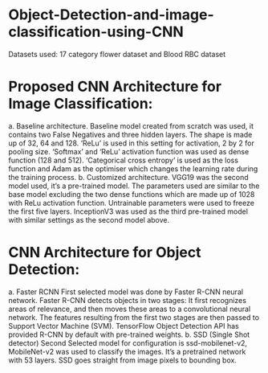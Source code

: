 # Object-Detection-and-image-classification-using-CNN
Datasets used: 17 category flower dataset and Blood RBC dataset
# Proposed CNN Architecture for Image Classification:
a. Baseline architecture.
Baseline model created from scratch was used, it contains two False Negatives and three hidden layers. The shape is made up of 32, 64 and 128. ‘ReLu’ is used in this setting for activation, 2 by 2 for pooling size. ‘Softmax’ and ‘ReLu’ activation function was used as dense function (128 and 512). ‘Categorical cross entropy’ is used as the loss function and Adam as the optimiser which changes the learning rate during the training process.
b. Customized architecture.
VGG19 was the second model used, it’s a pre-trained model. The parameters used are similar to the base model excluding the two dense functions which are made up of 1028 with ReLu activation function. Untrainable parameters were used to freeze the first five layers.
InceptionV3 was used as the third pre-trained model with similar settings as the second model above.
# CNN Architecture for Object Detection:
a. Faster RCNN First selected model was done by Faster R-CNN neural network. Faster R-CNN detects objects in two stages: It first recognizes areas of relevance, and then moves these areas to a convolutional neural network. The features resulting from the first two stages are then passed to Support Vector Machine (SVM). TensorFlow Object Detection API has provided R-CNN by default with pre-trained weights.
b. SSD (Single Shot detector) Second Selected model for configuration is ssd-mobilenet-v2, MobileNet-v2 was used to classify the images. It’s a pretrained network with 53 layers. SSD goes straight from image pixels to bounding box.
